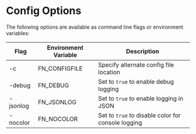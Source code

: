 # Config Options

The following options are available as command line flags or environment variables:

| Flag     | Environment Variable | Description                                        |
|----------|----------------------|----------------------------------------------------|
| -c       | FN_CONFIGFILE        | Specify alternate config file location             |
| -debug   | FN_DEBUG             | Set to `true` to enable debug logging              |
| -jsonlog | FN_JSONLOG           | Set to `true` to enable logging in JSON            |
| -nocolor | FN_NOCOLOR           | Set to `true` to disable color for console logging |

